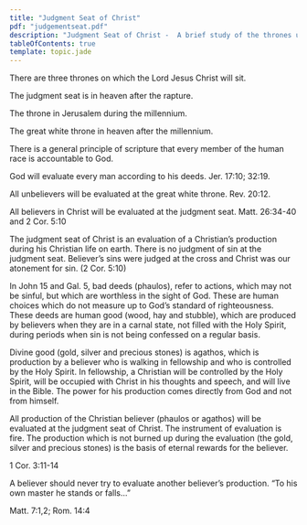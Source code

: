 ```yaml
---
title: "Judgment Seat of Christ"
pdf: "judgementseat.pdf"
description: "Judgment Seat of Christ -  A brief study of the thrones upon which Christ will sit, in heaven and on earth, after the Church Age."
tableOfContents: true
template: topic.jade
---
```


There are three thrones on which the Lord Jesus Christ will sit.

The judgment seat is in heaven after the rapture.

The throne in Jerusalem during the millennium.

The great white throne in heaven after the millennium.

There is a general principle of scripture that every member of the human
race is accountable to God.

God will evaluate every man according to his deeds. Jer. 17:10; 32:19.

All unbelievers will be evaluated at the great white throne. Rev. 20:12.

All believers in Christ will be evaluated at the judgment seat. Matt.
26:34-40 and 2 Cor. 5:10

The judgment seat of Christ is an evaluation of a Christian’s production
during his Christian life on earth. There is no judgment of sin at the
judgment seat. Believer’s sins were judged at the cross and Christ was
our atonement for sin. (2 Cor. 5:10)

In John 15 and Gal. 5, bad deeds (phaulos), refer to actions, which may
not be sinful, but which are worthless in the sight of God. These are
human choices which do not measure up to God’s standard of
righteousness. These deeds are human good (wood, hay and stubble), which
are produced by believers when they are in a carnal state, not filled
with the Holy Spirit, during periods when sin is not being confessed on
a regular basis.

Divine good (gold, silver and precious stones) is agathos, which is
production by a believer who is walking in fellowship and who is
controlled by the Holy Spirit. In fellowship, a Christian will be
controlled by the Holy Spirit, will be occupied with Christ in his
thoughts and speech, and will live in the Bible. The power for his
production comes directly from God and not from himself.

All production of the Christian believer (phaulos or agathos) will be
evaluated at the judgment seat of Christ. The instrument of evaluation
is fire. The production which is not burned up during the evaluation
(the gold, silver and precious stones) is the basis of eternal rewards
for the believer.

1 Cor. 3:11-14

A believer should never try to evaluate another believer’s production.
“To his own master he stands or falls…”

Matt. 7:1,2; Rom. 14:4

